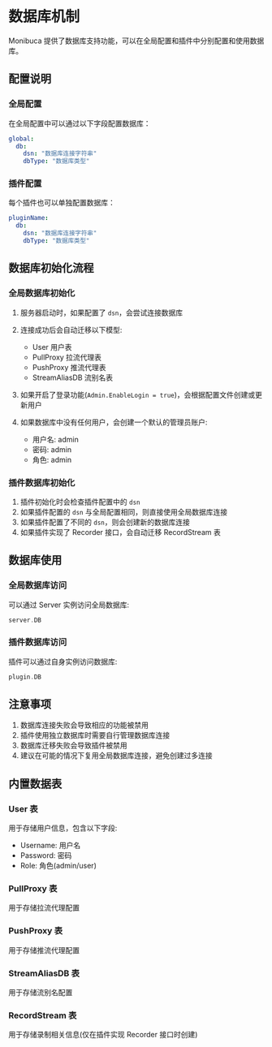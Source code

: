 # 数据库机制

Monibuca 提供了数据库支持功能，可以在全局配置和插件中分别配置和使用数据库。

## 配置说明

### 全局配置

在全局配置中可以通过以下字段配置数据库：

```yaml
global:
  db:
    dsn: "数据库连接字符串"
    dbType: "数据库类型"
```

### 插件配置

每个插件也可以单独配置数据库：

```yaml
pluginName:
  db:
    dsn: "数据库连接字符串"
    dbType: "数据库类型"
```

## 数据库初始化流程

### 全局数据库初始化

1. 服务器启动时，如果配置了 `dsn`，会尝试连接数据库
2. 连接成功后会自动迁移以下模型:
   - User 用户表
   - PullProxy 拉流代理表
   - PushProxy 推流代理表
   - StreamAliasDB 流别名表

3. 如果开启了登录功能(`Admin.EnableLogin = true`)，会根据配置文件创建或更新用户
4. 如果数据库中没有任何用户，会创建一个默认的管理员账户:
   - 用户名: admin
   - 密码: admin
   - 角色: admin

### 插件数据库初始化

1. 插件初始化时会检查插件配置中的 `dsn`
2. 如果插件配置的 `dsn` 与全局配置相同，则直接使用全局数据库连接
3. 如果插件配置了不同的 `dsn`，则会创建新的数据库连接
4. 如果插件实现了 Recorder 接口，会自动迁移 RecordStream 表

## 数据库使用

### 全局数据库访问

可以通过 Server 实例访问全局数据库:

```go
server.DB
```

### 插件数据库访问

插件可以通过自身实例访问数据库:

```go
plugin.DB
```

## 注意事项

1. 数据库连接失败会导致相应的功能被禁用
2. 插件使用独立数据库时需要自行管理数据库连接
3. 数据库迁移失败会导致插件被禁用
4. 建议在可能的情况下复用全局数据库连接，避免创建过多连接

## 内置数据表

### User 表
用于存储用户信息，包含以下字段:
- Username: 用户名
- Password: 密码
- Role: 角色(admin/user)

### PullProxy 表
用于存储拉流代理配置

### PushProxy 表
用于存储推流代理配置

### StreamAliasDB 表
用于存储流别名配置

### RecordStream 表
用于存储录制相关信息(仅在插件实现 Recorder 接口时创建)

